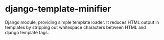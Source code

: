 django-template-minifier
========================

Django module, providing simple template loader. It reduces HTML output in templates by stripping out whitespace characters between HTML and django template tags.